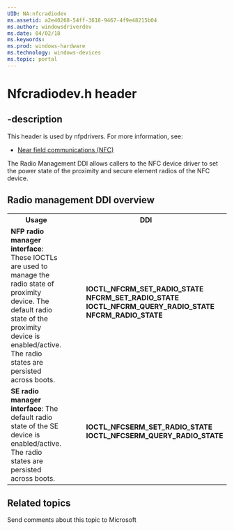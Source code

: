 ```yaml
---
UID: NA:nfcradiodev
ms.assetid: a2e40268-54ff-3618-9467-4f9e48215b04
ms.author: windowsdriverdev
ms.date: 04/02/18
ms.keywords: 
ms.prod: windows-hardware
ms.technology: windows-devices
ms.topic: portal
---
```


# Nfcradiodev.h header


## -description


This header is used by nfpdrivers. For more information, see:

- [Near field communications (NFC)](../_nfpdrivers/index.md)

The Radio Management DDI allows callers to the NFC device driver to set the power state of the proximity and secure element radios of the NFC device.

## Radio management DDI overview

<table>
<tr>
<th>Usage</th>
<th>DDI</th>
</tr>
<tr>
<td><b>NFP radio manager interface</b>: These IOCTLs are used to manage the radio state of proximity device. The default radio state of the proximity device is enabled/active. The radio states are persisted across boots.</td>
<td>
<dl>
<dd>
<mshelp:link tabindex="0" keywords="nfpdrivers.ioctl_nfcrm_set_radio_state"><b>IOCTL_NFCRM_SET_RADIO_STATE</b></mshelp:link>
</dd>
<dd>
<mshelp:link tabindex="0" keywords="nfpdrivers._nfcrm_set_radio_state_"><b>NFCRM_SET_RADIO_STATE</b></mshelp:link>
</dd>
<dd>
<mshelp:link tabindex="0" keywords="nfpdrivers.ioctl_nfcrm_query_radio_state"><b>IOCTL_NFCRM_QUERY_RADIO_STATE</b></mshelp:link>
</dd>
<dd>
<mshelp:link tabindex="0" keywords="nfpdrivers._nfcrm_radio_state_"><b>NFCRM_RADIO_STATE</b></mshelp:link>
</dd>
</dl>
</td>
</tr>
<tr>
<td><b>SE radio manager interface</b>: The default radio state of the SE device is enabled/active. The radio states are persisted across boots. </td>
<td>
<dl>
<dd>
<mshelp:link tabindex="0" keywords="nfpdrivers.ioctl_nfcserm_set_radio_state"><b>IOCTL_NFCSERM_SET_RADIO_STATE</b></mshelp:link>
</dd>
<dd>
<mshelp:link tabindex="0" keywords="nfpdrivers.ioctl_nfcserm_query_radio_state"><b>IOCTL_NFCSERM_QUERY_RADIO_STATE</b></mshelp:link>
</dd>
</dl>
</td>
</tr>
</table>

## Related topics

Send comments about this topic to Microsoft

